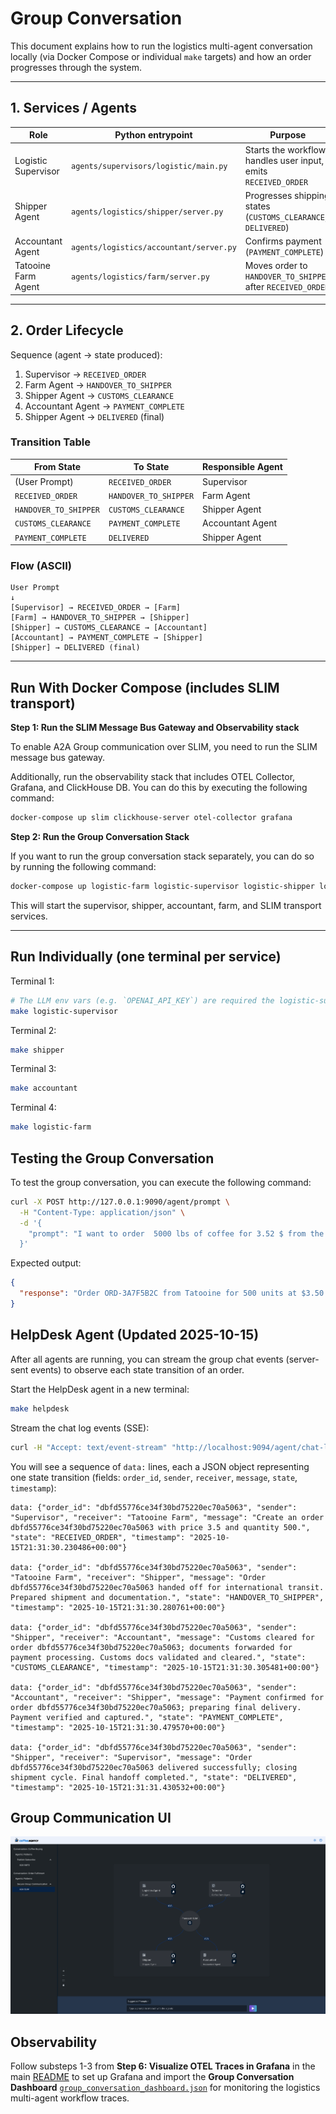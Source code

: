 # Group Conversation

This document explains how to run the logistics multi-agent conversation locally (via Docker Compose or individual `make` targets) and how an order progresses through the system.

---

## 1. Services / Agents

| Role                | Python entrypoint                       | Purpose                                                         |
| ------------------- | --------------------------------------- | --------------------------------------------------------------- |
| Logistic Supervisor | `agents/supervisors/logistic/main.py`   | Starts the workflow, handles user input, emits `RECEIVED_ORDER` |
| Shipper Agent       | `agents/logistics/shipper/server.py`    | Progresses shipping states (`CUSTOMS_CLEARANCE`, `DELIVERED`)   |
| Accountant Agent    | `agents/logistics/accountant/server.py` | Confirms payment (`PAYMENT_COMPLETE`)                           |
| Tatooine Farm Agent | `agents/logistics/farm/server.py`       | Moves order to `HANDOVER_TO_SHIPPER` after `RECEIVED_ORDER`     |

---

## 2. Order Lifecycle

Sequence (agent → state produced):

1. Supervisor → `RECEIVED_ORDER`
2. Farm Agent → `HANDOVER_TO_SHIPPER`
3. Shipper Agent → `CUSTOMS_CLEARANCE`
4. Accountant Agent → `PAYMENT_COMPLETE`
5. Shipper Agent → `DELIVERED` (final)

### Transition Table

| From State            | To State              | Responsible Agent |
| --------------------- | --------------------- | ----------------- |
| (User Prompt)         | `RECEIVED_ORDER`      | Supervisor        |
| `RECEIVED_ORDER`      | `HANDOVER_TO_SHIPPER` | Farm Agent        |
| `HANDOVER_TO_SHIPPER` | `CUSTOMS_CLEARANCE`   | Shipper Agent     |
| `CUSTOMS_CLEARANCE`   | `PAYMENT_COMPLETE`    | Accountant Agent  |
| `PAYMENT_COMPLETE`    | `DELIVERED`           | Shipper Agent     |

### Flow (ASCII)

```
User Prompt
↓
[Supervisor] → RECEIVED_ORDER → [Farm]
[Farm] → HANDOVER_TO_SHIPPER → [Shipper]
[Shipper] → CUSTOMS_CLEARANCE → [Accountant]
[Accountant] → PAYMENT_COMPLETE → [Shipper]
[Shipper] → DELIVERED (final)
```

---

## Run With Docker Compose (includes SLIM transport)

**Step 1: Run the SLIM Message Bus Gateway and Observability stack**

To enable A2A Group communication over SLIM, you need to run the SLIM message bus gateway.

Additionally, run the observability stack that includes OTEL Collector, Grafana, and ClickHouse DB. You can do this by executing the following command:

```sh
docker-compose up slim clickhouse-server otel-collector grafana
```

**Step 2: Run the Group Conversation Stack**

If you want to run the group conversation stack separately, you can do so by running the following command:

```sh
docker-compose up logistic-farm logistic-supervisor logistic-shipper logistic-accountant
```

This will start the supervisor, shipper, accountant, farm, and SLIM transport services.

---

## Run Individually (one terminal per service)

Terminal 1:

```sh
# The LLM env vars (e.g. `OPENAI_API_KEY`) are required the logistic-supervisor.
make logistic-supervisor
```

Terminal 2:

```sh
make shipper
```

Terminal 3:

```sh
make accountant
```

Terminal 4:

```sh
make logistic-farm
```

## Testing the Group Conversation

To test the group conversation, you can execute the following command:

```sh
curl -X POST http://127.0.0.1:9090/agent/prompt \
  -H "Content-Type: application/json" \
  -d '{
    "prompt": "I want to order  5000 lbs of coffee for 3.52 $ from the Tatooine farm."
  }'
```

Expected output:

```json
{
  "response": "Order ORD-3A7F5B2C from Tatooine for 500 units at $3.50 has been successfully delivered."
}
```

## HelpDesk Agent (Updated 2025-10-15)

After all agents are running, you can stream the group chat events (server-sent events) to observe each state transition of an order.

Start the HelpDesk agent in a new terminal:
```sh
make helpdesk
```

Stream the chat log events (SSE):
```sh
curl -H "Accept: text/event-stream" "http://localhost:9094/agent/chat-logs"
```

You will see a sequence of `data:` lines, each a JSON object representing one state transition (fields: `order_id`, `sender`, `receiver`, `message`, `state`, `timestamp`):

```
data: {"order_id": "dbfd55776ce34f30bd75220ec70a5063", "sender": "Supervisor", "receiver": "Tatooine Farm", "message": "Create an order dbfd55776ce34f30bd75220ec70a5063 with price 3.5 and quantity 500.", "state": "RECEIVED_ORDER", "timestamp": "2025-10-15T21:31:30.230486+00:00"}

data: {"order_id": "dbfd55776ce34f30bd75220ec70a5063", "sender": "Tatooine Farm", "receiver": "Shipper", "message": "Order dbfd55776ce34f30bd75220ec70a5063 handed off for international transit. Prepared shipment and documentation.", "state": "HANDOVER_TO_SHIPPER", "timestamp": "2025-10-15T21:31:30.280761+00:00"}

data: {"order_id": "dbfd55776ce34f30bd75220ec70a5063", "sender": "Shipper", "receiver": "Accountant", "message": "Customs cleared for order dbfd55776ce34f30bd75220ec70a5063; documents forwarded for payment processing. Customs docs validated and cleared.", "state": "CUSTOMS_CLEARANCE", "timestamp": "2025-10-15T21:31:30.305481+00:00"}

data: {"order_id": "dbfd55776ce34f30bd75220ec70a5063", "sender": "Accountant", "receiver": "Shipper", "message": "Payment confirmed for order dbfd55776ce34f30bd75220ec70a5063; preparing final delivery. Payment verified and captured.", "state": "PAYMENT_COMPLETE", "timestamp": "2025-10-15T21:31:30.479570+00:00"}

data: {"order_id": "dbfd55776ce34f30bd75220ec70a5063", "sender": "Shipper", "receiver": "Supervisor", "message": "Order dbfd55776ce34f30bd75220ec70a5063 delivered successfully; closing shipment cycle. Final handoff completed.", "state": "DELIVERED", "timestamp": "2025-10-15T21:31:31.430532+00:00"}
```

## Group Communication UI

![Group Communication UI](../images/group_communication_ui.png)

## Observability

Follow substeps 1-3 from **Step 6: Visualize OTEL Traces in Grafana** in the main [README](../README.md) to set up Grafana and import the **Group Conversation Dashboard** [`group_conversation_dashboard.json`](../group_conversation_dashboard.json) for monitoring the logistics multi-agent workflow traces.
